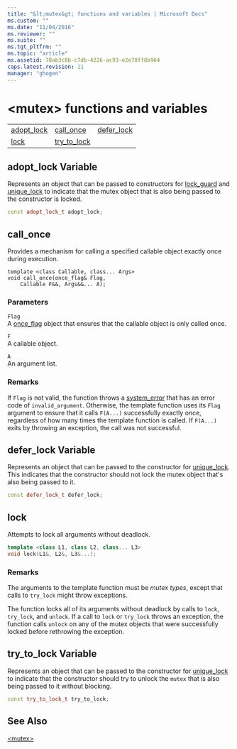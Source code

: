 ```yaml
---
title: "&lt;mutex&gt; functions and variables | Microsoft Docs"
ms.custom: ""
ms.date: "11/04/2016"
ms.reviewer: ""
ms.suite: ""
ms.tgt_pltfrm: ""
ms.topic: "article"
ms.assetid: 78ab3c8b-c7db-4226-ac93-e2e78ff8b964
caps.latest.revision: 11
manager: "ghogen"
---
```

# &lt;mutex&gt; functions and variables
||||  
|-|-|-|  
|[adopt_lock](#adopt_lock)|[call_once](#call_once)|[defer_lock](#defer_lock)|  
|[lock](#lock)|[try_to_lock](#try_to_lock)|  
  
##  <a name="adopt_lock"></a>  adopt_lock Variable  
 Represents an object that can be passed to constructors for [lock_guard](../standard-library/lock-guard-class.md) and [unique_lock](../standard-library/unique-lock-class.md) to indicate that the mutex object that is also being passed to the constructor is locked.  
  
```cpp  
const adopt_lock_t adopt_lock;
```  
  
##  <a name="call_once_function"></a>  call_once  
 Provides a mechanism for calling a specified callable object exactly once during execution.  
  
```
template <class Callable, class... Args>
void call_once(once_flag& Flag,
    Callable F&&, Args&&... A);
```  
  
### Parameters  
 `Flag`  
 A [once_flag](../standard-library/once-flag-structure.md) object that ensures that the callable object is only called once.  
  
 `F`  
 A callable object.  
  
 `A`  
 An argument list.  
  
### Remarks  
 If `Flag` is not valid, the function throws a [system_error](../standard-library/system-error-class.md) that has an error code of `invalid_argument`. Otherwise, the template function uses its `Flag` argument to ensure that it calls `F(A...)` successfully exactly once, regardless of how many times the template function is called. If `F(A...)` exits by throwing an exception, the call was not successful.  
  
##  <a name="defer_lock"></a>  defer_lock Variable  
 Represents an object that can be passed to the constructor for [unique_lock](../standard-library/unique-lock-class.md). This indicates that the constructor should not lock the mutex object that's also being passed to it.  
  
```cpp  
const defer_lock_t defer_lock;
```  
  
##  <a name="lock_function"></a>  lock  
 Attempts to lock all arguments without deadlock.  
  
```cpp  
template <class L1, class L2, class... L3>
void lock(L1&, L2&, L3&...);
```  
  
### Remarks  
 The arguments to the template function must be *mutex types*, except that calls to `try_lock` might throw exceptions.  
  
 The function locks all of its arguments without deadlock by calls to `lock`, `try_lock`, and `unlock`. If a call to `lock` or `try_lock` throws an exception, the function calls `unlock` on any of the mutex objects that were successfully locked before rethrowing the exception.  
  
##  <a name="try_to_lock"></a>  try_to_lock Variable  
 Represents an object that can be passed to the constructor for [unique_lock](../standard-library/unique-lock-class.md) to indicate that the constructor should try to unlock the `mutex` that is also being passed to it without blocking.  
  
```cpp  
const try_to_lock_t try_to_lock;
```  
  
## See Also  
 [\<mutex>](../standard-library/mutex.md)



